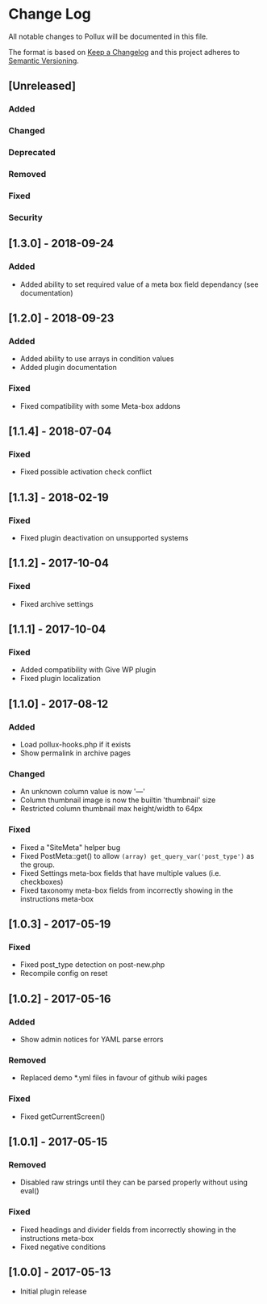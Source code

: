 # Change Log

All notable changes to Pollux will be documented in this file.

The format is based on [Keep a Changelog](http://keepachangelog.com/) and this project adheres to [Semantic Versioning](http://semver.org/).

## [Unreleased]

### Added

### Changed

### Deprecated

### Removed

### Fixed

### Security

## [1.3.0] - 2018-09-24

### Added
- Added ability to set required value of a meta box field dependancy (see documentation)

## [1.2.0] - 2018-09-23

### Added
- Added ability to use arrays in condition values
- Added plugin documentation

### Fixed
- Fixed compatibility with some Meta-box addons

## [1.1.4] - 2018-07-04

### Fixed
- Fixed possible activation check conflict

## [1.1.3] - 2018-02-19

### Fixed
- Fixed plugin deactivation on unsupported systems

## [1.1.2] - 2017-10-04

### Fixed
- Fixed archive settings

## [1.1.1] - 2017-10-04

### Fixed
- Added compatibility with Give WP plugin
- Fixed plugin localization

## [1.1.0] - 2017-08-12

### Added
- Load pollux-hooks.php if it exists
- Show permalink in archive pages

### Changed
- An unknown column value is now '&mdash;'
- Column thumbnail image is now the builtin 'thumbnail' size
- Restricted column thumbnail max height/width to 64px

### Fixed
- Fixed a "SiteMeta" helper bug
- Fixed PostMeta::get() to allow `(array) get_query_var('post_type')` as the group.
- Fixed Settings meta-box fields that have multiple values (i.e. checkboxes)
- Fixed taxonomy meta-box fields from incorrectly showing in the instructions meta-box

## [1.0.3] - 2017-05-19

### Fixed
- Fixed post_type detection on post-new.php
- Recompile config on reset

## [1.0.2] - 2017-05-16

### Added
- Show admin notices for YAML parse errors

### Removed
- Replaced demo *.yml files in favour of github wiki pages

### Fixed
- Fixed getCurrentScreen()

## [1.0.1] - 2017-05-15

### Removed
- Disabled raw strings until they can be parsed properly without using eval()

### Fixed
- Fixed headings and divider fields from incorrectly showing in the instructions meta-box
- Fixed negative conditions

## [1.0.0] - 2017-05-13

- Initial plugin release
